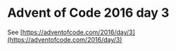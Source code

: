 # Advent of Code 2016 day 3

See [https://adventofcode.com/2016/day/3](https://adventofcode.com/2016/day/3)
